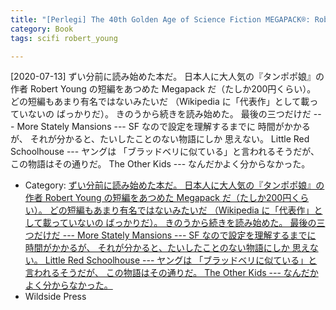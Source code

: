 ```yaml
---
title: "[Perlegi] The 40th Golden Age of Science Fiction MEGAPACK®: Robert F. Young (vol. 1) (English Edition) (Robert F. Young)"
category: Book
tags: scifi robert_young

---
```


[2020-07-13] ずい分前に読み始めた本だ。
日本人に大人気の『タンポポ娘』の作者
Robert Young の短編をあつめた Megapack だ（たしか200円くらい）。
どの短編もあまり有名ではないみたいだ
（Wikipedia に「代表作」として載っていないの
ばっかりだ）。
きのうから続きを読み始めた。
最後の三つだけだ ---
More Stately Mansions ---
SF なので設定を理解するまでに
時間がかかるが、
それが分かると、たいしたことのない物語にしか
思えない。
Little Red Schoolhouse ---
ヤングは
「ブラッドベリに似ている」と言われるそうだが、
この物語はその通りだ。
The Other Kids ---
なんだかよく分からなかった。

- Category: [ずい分前に読み始めた本だ。
日本人に大人気の『タンポポ娘』の作者
Robert Young の短編をあつめた Megapack だ（たしか200円くらい）。
どの短編もあまり有名ではないみたいだ
（Wikipedia に「代表作」として載っていないの
ばっかりだ）。
きのうから続きを読み始めた。
最後の三つだけだ ---
More Stately Mansions ---
SF なので設定を理解するまでに
時間がかかるが、
それが分かると、たいしたことのない物語にしか
思えない。
Little Red Schoolhouse ---
ヤングは
「ブラッドベリに似ている」と言われるそうだが、
この物語はその通りだ。
The Other Kids ---
なんだかよく分からなかった。](/categories.html#Book)
- Wildside Press

